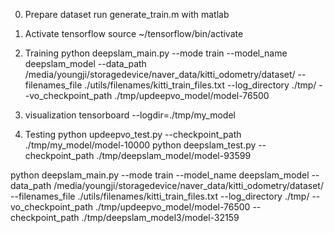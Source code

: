 0. Prepare dataset
run generate_train.m with matlab 

1. Activate tensorflow
source ~/tensorflow/bin/activate 

2. Training
python deepslam_main.py --mode train --model_name deepslam_model --data_path /media/youngji/storagedevice/naver_data/kitti_odometry/dataset/ --filenames_file ./utils/filenames/kitti_train_files.txt --log_directory ./tmp/ --vo_checkpoint_path ./tmp/updeepvo_model/model-76500


3. visualization
tensorboard --logdir=./tmp/my_model
 
4. Testing
python updeepvo_test.py --checkpoint_path ./tmp/my_model/model-10000
python deepslam_test.py --checkpoint_path ./tmp/deepslam_model/model-93599


python deepslam_main.py --mode train --model_name deepslam_model --data_path /media/youngji/storagedevice/naver_data/kitti_odometry/dataset/ --filenames_file ./utils/filenames/kitti_train_files.txt --log_directory ./tmp/ --vo_checkpoint_path ./tmp/updeepvo_model/model-76500 --checkpoint_path ./tmp/deepslam_model3/model-32159

